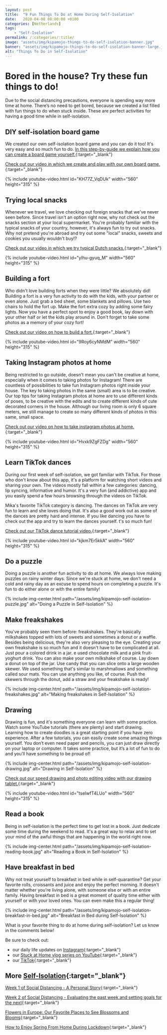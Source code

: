 ```yaml
---
layout: post
title:  "9 Fun Things To Do at Home During Self-Isolation"
date:   2020-04-08 08:00:00 +0100
categories: [Netherlands]
tags:
    - "Self-Isolation"
permalink: /:categories/:title/
image: "assets/img/kipamojo-things-to-do-self-isolation-banner.jpg"
banner: "assets/img/kipamojo-things-to-do-self-isolation-banner-large.jpg"
alt: "Things To Do in Self-Isolation"
---
```


# Bored in the house? Try these fun things to do!

Due to the social distancing precautions, everyone is spending way more time at home. There’s no need to get bored, because we created a list filled with fun things to do when stuck inside. These are perfect activities for having a good time while in self-isolation. 

## DIY self-isolation board game

We created our own self-isolation board game and you can do it too! It's very easy and so much fun to do. [In this step-by-guide we explain how you can create a board game yourself.][diy board game post]{:target="_blank"}  

[Check out our video in which we create and play with our own board game.][diy board game video]{:target="_blank"}  

{% include youtube-video.html id="KH77Z_VqDUk" width="560" height="315" %}

## Trying local snacks

Whenever we travel, we love checking out foreign snacks that we've never seen before. Since travel isn't an option right now, why not check out the snacks section at your local supermarket. You're probably familiar with the typical snacks of your country, however, it's always fun to try out snacks. Why not pretend you're abroad and try out some "local" snacks, sweets and cookies you usually wouldn't buy!? 

[Check out our video in which we try typical Dutch snacks.][dutch snacks video]{:target="_blank"}  

{% include youtube-video.html id="yIhu-gyuq_M" width="560" height="315" %}

## Building a fort

Who didn't love building forts when they were little? We absolutely did! Building a fort is a very fun activity to do with the kids, with your partner or even alone. Just grab a bed sheet, some blankets and pillows. Use two chairs to hold the fort up. Make the fort extra cozy by adding some fairy lights. Now you have a perfect spot to enjoy a good book, lay down with your other half or let the kids play around in. Don't forget to take some photos as a memory of your cozy fort! 

[Check out our video on how to build a fort.][fort video]{:target="_blank"} 

{% include youtube-video.html id="9Roy6cyNMdM" width="560" height="315" %}

## Taking Instagram photos at home

Being restricted to go outside, doesn't mean you can't be creative at home, especially when it comes to taking photos for Instagram! There are countless of possibilities to take fun Instagram photos right inside your house. The key to taking photos in the same (small) area is to be creative. Our top tips for taking Instagram photos at home are to use different kinds of poses, to be creative with the edits and to create different kinds of cute decorated corners in the house. Although our living room is only 6 square meters, we still manage to create so many different kinds of photos in this same, small space. 

[Check out our video on how to take instagram photos at home.][instagram photos video]{:target="_blank"} 

{% include youtube-video.html id="Hvxk9ZgFZDg" width="560" height="315" %}

## Learn TikTok dances

During our first week of self-isolation, we got familiar with TikTok. For those who don't know about this app, it's a platform for watching short videos and sharing your own. The videos mostly fall within a few categories: dancing, lip syncing, informative and humor. It's a very fun (and addictive) app and you easily spend a few hours browsing through the videos on TikTok. 

Mika's favorite TikTok category is dancing. The dances on TikTok are very fun to learn and she loves doing that. It's also a good work out as some of the dances are pretty hard and intense. If you like dancing you have to check out the app and try to learn the dances yourself. t's so much fun! 

[Check out our TikTok dance tutorial video.][tiktok video]{:target="_blank"} 

{% include youtube-video.html id="kjkm7Er5kkA" width="560" height="315" %}

## Do a puzzle

Doing a puzzle is another fun activity to do at home. We always love making puzzles on rainy winter days. Since we're stuck at home, we don't need a cold and rainy day as an excuse to spend hours on completing a puzzle. It's fun to do either alone or with the entire family!

{% include img-center.html path="/assets/img/kipamojo-self-isolation-puzzle.jpg" alt="Doing a Puzzle in Self-Isolation" %}

## Make freakshakes

You've probably seen them before: freakshakes. They're basically milkshakes topped with lots of sweets and sometimes a donut or a waffle. Besides being delicious, they're also very pleasing to the eye. Creating your own freakshake is so much fun and it doesn't have to be complicated at all. Just pour a colored drink in a jar. e used chocolate milk and a pink fruit-yoghurt drink. You can also make your own milkshake of course. Lay down a donut on top of the jar. Use candy that you can slice onto a large wooden skewer. We used something that's similar to marshmallows and something called sour mats. You can use anything you like, of course. Push the skewers through the donut, add a straw and your freakshake is ready! 

{% include img-center.html path="/assets/img/kipamojo-self-isolation-freakshakes.jpg" alt="Making freakshakes in Self-Isolation" %}

## Drawing

Drawing is fun, and it's something everyone can learn with some practice. Watch some YouTube tutorials (there are plenty) and start drawing. Learning how to create doodles is a great starting point if you have zero experience. After a few tutorials, you can easily create some amazing things yourself. You don’t even need paper and pencils, you can just draw directly on your laptop or computer. It takes some practice, but it’s a lot of fun to do and you’ll have something to be proud of! 

{% include img-center.html path="/assets/img/kipamojo-self-isolation-drawing.jpg" alt="Drawing in Self-Isolation" %}

[Check out our speed drawing and photo editing video with our drawing tablet.][wacom video]{:target="_blank"} 

{% include youtube-video.html id="tseIwfT4LUo" width="560" height="315" %}

## Read a book

Being in self-isolation is the perfect time to get lost in a book. Just dedicate some time during the weekend to read. It's a great way to relax and to set your mind of the awful things that are happening in the world right now. 

{% include img-center.html path="/assets/img/kipamojo-self-isolation-reading-book.jpg" alt="Reading a Book in Self-Isolation" %}

## Have breakfast in bed

Why not treat yourself to breakfast in bed while in self-quarantine? Get your favorite rolls, croissants and juice and enjoy the perfect morning. It doesn't matter whether you're living alone, with someone else or with an entire family. Having breakfast in bed is a great moment of quality time either with yourself or with your loved ones. You can even make this a regular thing! 

{% include img-center.html path="/assets/img/kipamojo-self-isolation-breakfast-in-bed.jpg" alt="Breakfast in Bed during Self-Isolation" %}

What is your favorite thing to do at home during self-isolation? Let us know in the comments below! 

Be sure to check out:
- our daily life updates on [Instagram][instagram]{:target="_blank"}
- our [Stuck at Home vlog series on YouTube][kipamojo youtube]{:target="_blank"}
- our [TikTok][kipamojo tiktok]{:target="_blank"}

## More [Self-Isolation][self-isolation]{:target="_blank"}

[Week 1 of Social Distancing - A Personal Story][week 1 sd]{:target="_blank"}

[Week 2 of Social Distancing - Evaluating the past week and setting goals for the next][week 2 sd]{:target="_blank"}

[Flowers in Europe: Our Favorite Places to See Blossoms and Blooms][flowers europe]{:target="_blank"}

[How to Enjoy Spring From Home During Lockdown][spring lockdown]{:target="_blank"}

[week 1 sd]: https://kipamojo.world/netherlands/Week-1-of-Social-Distancing/ 
[week 2 sd]: https://kipamojo.world/netherlands/Week-2-of-Social-Distancing/ 
[self-isolation]: https://kipamojo.world/tags.html#self-isolation 
[flowers europe]: https://kipamojo.world/europe/Flowers-in-Europe-Our-Favorite-Places-to-See-Blossoms-and-Blooms/ 
[spring lockdown]: https://kipamojo.world/netherlands/How-to-Enjoy-Spring-From-Home-During-Lockdown/
[instagram]: https://instagram.com/kipamojo 
[kipamojo youtube]: https://www.youtube.com/channel/UC1k4_eUajFuNQSgSf1MiFXg 
[kipamojo tiktok]: https://www.tiktok.com/@kipamojo 
[tiktok video]: https://youtu.be/kjkm7Er5kkA
[instagram photos video]: https://youtu.be/Hvxk9ZgFZDg 
[fort video]: https://youtu.be/9Roy6cyNMdM
[dutch snacks video]: https://youtu.be/yIhu-gyuq_M 
[diy board game post]: https://kipamojo.world/netherlands/DIY-Self-Isolation-Board-Game/
[diy board game video]: https://youtu.be/KH77Z_VqDUk 
[wacom video]: https://youtu.be/tseIwfT4LUo 
